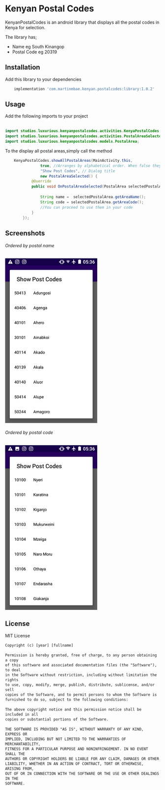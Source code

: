 # Kenyan Postal Codes

KenyanPostalCodes is an android library that displays all the postal codes in Kenya for selection.

The library has;
 
- Name eg South Kinangop
- Postal Code eg 20319




## Installation

Add this library to your dependencies

```bash
    implementation 'com.martinmbae.kenyan.postalcodes:library:1.0.2'
```

## Usage

Add the following imports to your project

```java

import studios.luxurious.kenyanpostalcodes.activities.KenyaPostalCodes;
import studios.luxurious.kenyanpostalcodes.activities.PostalAreaSelected;
import studios.luxurious.kenyanpostalcodes.models.PostalArea;
```

To the display all postal areas,simply call the method 

```java
    KenyaPostalCodes.showAllPostalAreas(MainActivity.this, 
                true, //Arranges by alphabetical order. When false they will be arranges using thei postal codes in assending order.
                "Show Post Codes", // Dialog title
                new PostalAreaSelected() {
            @Override
            public void OnPostalAreaSelected(PostalArea selectedPostalArea) {
                
                String name =  selectedPostalArea.getAreaName();
                String code = selectedPostalArea.getAreaCode();
                //You can proceed to use them in your code
            }
        });

```

## Screenshots

###### Ordered by postal name
<img src="https://github.com/MartinMbae/KenyaPostalCodesExample/blob/master/screenshots/scr1.png" width="300" height="auto"> 


###### Ordered by postal code
<img src="https://github.com/MartinMbae/KenyaPostalCodesExample/blob/master/screenshots/scr2.png" width="300" height="auto"> 


## License
MIT License

```
Copyright (c) [year] [fullname]

Permission is hereby granted, free of charge, to any person obtaining a copy
of this software and associated documentation files (the "Software"), to deal
in the Software without restriction, including without limitation the rights
to use, copy, modify, merge, publish, distribute, sublicense, and/or sell
copies of the Software, and to permit persons to whom the Software is
furnished to do so, subject to the following conditions:

The above copyright notice and this permission notice shall be included in all
copies or substantial portions of the Software.

THE SOFTWARE IS PROVIDED "AS IS", WITHOUT WARRANTY OF ANY KIND, EXPRESS OR
IMPLIED, INCLUDING BUT NOT LIMITED TO THE WARRANTIES OF MERCHANTABILITY,
FITNESS FOR A PARTICULAR PURPOSE AND NONINFRINGEMENT. IN NO EVENT SHALL THE
AUTHORS OR COPYRIGHT HOLDERS BE LIABLE FOR ANY CLAIM, DAMAGES OR OTHER
LIABILITY, WHETHER IN AN ACTION OF CONTRACT, TORT OR OTHERWISE, ARISING FROM,
OUT OF OR IN CONNECTION WITH THE SOFTWARE OR THE USE OR OTHER DEALINGS IN THE
SOFTWARE.

```
